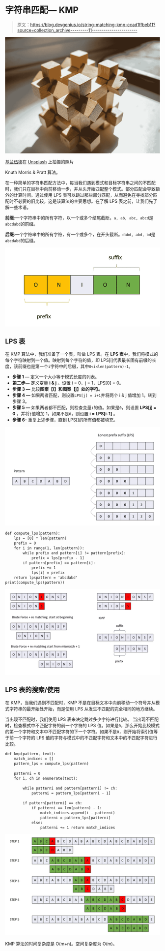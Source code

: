 # 字符串匹配— KMP

> 原文：<https://blog.devgenius.io/string-matching-kmp-ccad1ffbeb11?source=collection_archive---------11----------------------->

![](img/25816a2c6adfb5143597e5cc09df4ffe.png)

[基兰伍德](https://unsplash.com/@kieran_wood?utm_source=unsplash&utm_medium=referral&utm_content=creditCopyText)在 [Unsplash](https://unsplash.com/s/photos/puzzle?utm_source=unsplash&utm_medium=referral&utm_content=creditCopyText) 上拍摄的照片

Knuth Morris & Pratt 算法。

在一种简单的字符串匹配方法中，每当我们遇到模式和目标字符串之间的不匹配时，我们只在目标中向前移动一步，并从头开始匹配整个模式。部分匹配会导致额外的计算时间。通过使用 LPS 表可以跳过那些部分匹配，从而避免在寻找部分匹配时不必要的旧比较，这是该算法的主要思想。在了解 LPS 表之前，让我们先了解一些术语。

**前缀**:一个字符串中的所有字符，以一个或多个结尾截断。`a, ab, abc, abcd`是`abcdabd`的前缀。

**后缀**:一个字符串中的所有字符，有一个或多个，在开头截断。`dabd, abd, bd`是`abcdabd`的后缀。

![](img/f1bdb69ad80c58723eb74a793b616913.png)

## LPS 表

在 KMP 算法中，我们准备了一个表，叫做 LPS 表。在 **LPS 表**中，我们将模式的每个字符映射到一个值。映射到每个字符的值，即 LPS[i]代表最长固有前缀的长度，该前缀也是第一个`i`字符中的后缀，其中`0<i<len(pattern)-1`。

*   **步骤 1 —** 定义一个大小等于模式长度的列表。
*   **第二步—** 定义变量 **i & j** 。设置 i = 0，j = 1，LPS[0] = 0。
*   **步骤 3 —** 比较**图案【I】**和**图案【j】处的字符。**
*   **步骤 4 —** 如果两者匹配，则设置`LPS[j] = i+1`并将两个 i & j 值增加 1。转到步骤 3。
*   **步骤 5 —** 如果两者都不匹配，则检查变量`i`的值。如果是`0`，则设置 **LPS[j] = 0** ，并将`j`值增加 1，如果不是`0`，则设置 **i = LPS[i-1]** 。
*   **步骤 6-** 重复上述步骤，直到 LPS[]的所有值都被填充。

![](img/1117957b94ed4baa2513620784893a2e.png)

```
def compute_lps(pattern):
    lps = [0] * len(pattern)
    prefix = 0
    for i in range(1, len(pattern)):
        while prefix and pattern[i] != pattern[prefix]:
            prefix = lps[prefix - 1]
        if pattern[prefix] == pattern[i]:
            prefix += 1
            lps[i] = prefix
    return lpspattern = 'abcdabd'    
print(compute_lps(pattern))
```

![](img/a86b5bb6525db8af86651fa52534f8d0.png)

## LPS 表的搜索/使用

在 KMP，当我们遇到不匹配时，KMP 不是在目标文本中向前移动一个符号并从模式字符串的最开始处开始，而是使用 LPS 从发生不匹配的完全相同的地方继续。

当出现不匹配时，我们使用 LPS 表来决定跳过多少字符进行比较。
当出现不匹配时，检查模式中不匹配字符的前一个字符的 LPS 值。如果是`0`，那么开始比较模式的第一个字符和文本中不匹配字符的下一个字符。如果不是`0`，则开始将索引值等于前一个字符的 LPS 值的字符与模式中的不匹配字符和文本中的不匹配字符进行比较。

```
def kmp(pattern, text):
    match_indices = []
    pattern_lps = compute_lps(pattern)

    patterni = 0
    for i, ch in enumerate(text):

        while patterni and pattern[patterni] != ch:
            patterni = pattern_lps[patterni - 1]

        if pattern[patterni] == ch:
            if patterni == len(pattern) - 1:
                match_indices.append(i - patterni)
                patterni = pattern_lps[patterni]
            else:
                patterni += 1 return match_indices
```

![](img/f05d0b599d1c99f635f83131b6ccdafb.png)

KMP 算法的时间复杂度是 O(m+n)。空间复杂度为 O(m)。